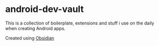 # android-dev-vault

This is a collection of boilerplate, extensions and stuff i use on the daily when creating Android apps.


Created using [Obsidian](https://obsidian.md)
